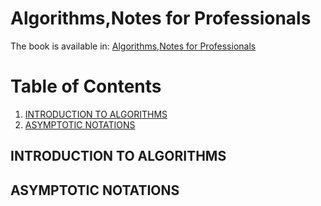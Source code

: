 # Algorithms,Notes for Professionals
The book is available in: <a href="https://goalkicker.com/AlgorithmsBook"> Algorithms,Notes for Professionals </a>
# Table of Contents

1. [INTRODUCTION TO ALGORITHMS](#Introduction-Algorithms)
2. [ASYMPTOTIC NOTATIONS](#asymptotic-notations)


## INTRODUCTION TO ALGORITHMS


## ASYMPTOTIC NOTATIONS
















